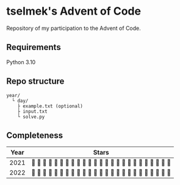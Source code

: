 # tselmek's Advent of Code

Repository of my participation to the Advent of Code.

## Requirements

Python 3.10

## Repo structure

```
year/
  └ day/
    ├ example.txt (optional)
    ├ input.txt
    └ solve.py
```

## Completeness

| Year | Stars                                                                                                                                                                                                                                                                                                                                                                    |
| ---- | ------------------------------------------------------------------------------------------------------------------------------------------------------------------------------------------------------------------------------------------------------------------------------------------------------------------------------------------------------------------------ |
| 2021 | :yellow_heart: :yellow_heart: :yellow_heart: :blue_heart: :yellow_heart: :yellow_heart: :yellow_heart: :black_heart: :yellow_heart: :yellow_heart: :yellow_heart: :black_heart: :yellow_heart: :yellow_heart: :black_heart: :black_heart: :black_heart: :black_heart: :black_heart: :black_heart: :black_heart: :black_heart: :black_heart: :yellow_heart: :black_heart: |
| 2022 | :yellow_heart: :yellow_heart: :yellow_heart: :yellow_heart: :yellow_heart: :yellow_heart: :yellow_heart: :yellow_heart: :yellow_heart: :black_heart: :black_heart: :black_heart: :black_heart: :black_heart: :black_heart: :black_heart: :black_heart: :black_heart: :black_heart: :black_heart: :black_heart: :black_heart: :black_heart: :black_heart: :black_heart:   |

